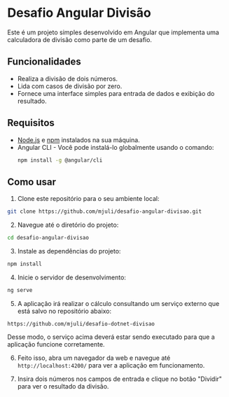 # Desafio Angular Divisão

Este é um projeto simples desenvolvido em Angular que implementa uma calculadora de divisão como parte de um desafio.

## Funcionalidades

- Realiza a divisão de dois números.
- Lida com casos de divisão por zero.
- Fornece uma interface simples para entrada de dados e exibição do resultado.

## Requisitos

- [Node.js](https://nodejs.org/) e [npm](https://www.npmjs.com/) instalados na sua máquina.
- Angular CLI - Você pode instalá-lo globalmente usando o comando:
  ```bash
  npm install -g @angular/cli
  ```

## Como usar

1. Clone este repositório para o seu ambiente local:

```bash
git clone https://github.com/mjuli/desafio-angular-divisao.git
```

2. Navegue até o diretório do projeto:

```bash
cd desafio-angular-divisao
```

3. Instale as dependências do projeto:

```bash
npm install
```

4. Inicie o servidor de desenvolvimento:

```bash
ng serve
```

5. A aplicação irá realizar o cálculo consultando um serviço externo que está salvo no repositório abaixo:
```
https://github.com/mjuli/desafio-dotnet-divisao
```
Desse modo, o serviço acima deverá estar sendo executado para que a aplicação funcione corretamente.

6. Feito isso, abra um navegador da web e navegue até `http://localhost:4200/` para ver a aplicação em funcionamento.

7. Insira dois números nos campos de entrada e clique no botão "Dividir" para ver o resultado da divisão.
